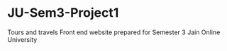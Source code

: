 # JU-Sem3-Project1
Tours and travels Front end website prepared for Semester 3 Jain Online University 
